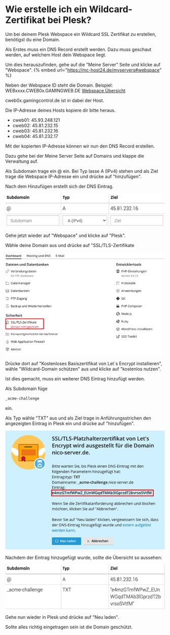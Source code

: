 # Wie erstelle ich ein Wildcard-Zertifikat bei Plesk?

Um bei deinem Plesk Webspace ein Wildcard SSL Zertifikat zu erstellen, benötigst du eine Domain.

Als Erstes muss ein DNS Record erstellt werden.
Dazu muss geschaut werden, auf welchem Host dein Webspace liegt.

Um dies herauszufinden, gehe auf die "Meine Server" Seite und klicke auf "Webspace".
{% embed url="https://mc-host24.de/myservers#webspace" %}

Neben der Webspace ID steht die Domain.
Beispiel: WEBxxxx.CWEB0x.GAMINGWEB.DE
[Webspace Übersicht](../.gitbook/assets/webspace-uebersicht.png)

cweb0x.gamingcontrol.de ist in dabei der Host.

Die IP-Adresse deines Hosts kopiere dir bitte heraus.

* cweb01: 45.93.248.121
* cweb02: 45.81.232.15
* cweb03: 45.81.232.16
* cweb04: 45.81.232.17

Mit der kopierten IP-Adresse können wir nun den DNS Record erstellen.

Dazu gehe bei der Meine Server Seite auf Domains und klappe die Verwaltung auf.

Als Subdomain trage ein @ ein. Bei Typ lasse A (IPv4) stehen und als Ziel trage die Webspace IP-Adresse ein und drücke auf "hinzufügen".

Nach dem Hinzufügen erstellt sich der DNS Eintrag.

![DNS Eintrag](../.gitbook/assets/webspace-dns-eintrag.png)

Gehe jetzt wieder auf "Webspace" und klicke auf "Plesk".

Wähle deine Domain aus und drücke auf "SSL/TLS-Zertifikate

![Plesk Übersicht](../.gitbook/assets/webspace-plesk-uebersicht.png)

Drücke dort auf "Kostenloses Basiszertifikat von Let´s Encrypt installieren", wähle "Wildcard-Domain schützen" aus und klicke auf "kostenlos nutzen".

Ist dies gemacht, muss ein weiterer DNS Eintrag hinzufügt werden.

Als Subdomain füge
```bash
_acme-challenge
```
ein.

Als Typ wähle "TXT" aus und als Ziel trage in Anführungsstrichen den angezeigten Eintrag in Plesk ein und drücke auf "hinzufügen".

![TXT Eintrag](../.gitbook/assets/webspace-plesk-txt-eintrag.png)

Nachdem der Eintrag hinzugefügt wurde, sollte die Übersicht so aussehen:

![Erstellter TXT Eintrag Plesk](../.gitbook/assets/webspace-dns-eintraege.png)

Gehe nun wieder in Plesk und drücke auf "Neu laden".

Sollte alles richtig eingetragen sein ist die Domain geschützt.